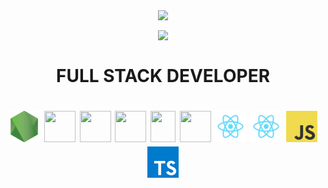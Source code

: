 
 <p align="center">
    <img align="center" src="https://github-readme-stats.vercel.app/api?username=Jhon9191&show_icons=true&show_icons=true" />
 </p>
 <p align="center">
    <img align="center" src="https://github-readme-stats.vercel.app/api/top-langs/?username=Jhon9191&layout=compact)](https://github.com/anuraghazra/github-readme-stats"/>
 </p/>
 
 
 <h1 align="center" font-size="30">FULL STACK DEVELOPER<h1>
 <p align="center" > 
 <img src="https://raw.githubusercontent.com/github/explore/80688e429a7d4ef2fca1e82350fe8e3517d3494d/topics/nodejs/nodejs.png" width="50" height="50"/>
 <img src="https://miro.medium.com/max/400/1*nP2C50GK4_-ly_R_mq3juQ.png" width="50" height="50" />
 <img src="https://i.imgur.com/Dns5wR8.png" width="50" height="50" />
 <img src="https://pngimg.com/uploads/mysql/mysql_PNG9.png" width="50" height="50" />
 <img src="https://cdn.freebiesupply.com/logos/large/2x/firebase-1-logo-png-transparent.png" width="40" height="50" />
 <img src="https://seeklogo.com/images/N/next-js-logo-8FCFF51DD2-seeklogo.com.png" width="50" height="50" />
 <img src="https://raw.githubusercontent.com/github/explore/80688e429a7d4ef2fca1e82350fe8e3517d3494d/topics/react/react.png" width="50" height="50" />
 <img src="https://raw.githubusercontent.com/github/explore/80688e429a7d4ef2fca1e82350fe8e3517d3494d/topics/react/react.png" width="50" height="50" />
 <img src="https://raw.githubusercontent.com/github/explore/80688e429a7d4ef2fca1e82350fe8e3517d3494d/topics/javascript/javascript.png" width="50" height="50" />
 <img src="https://raw.githubusercontent.com/github/explore/80688e429a7d4ef2fca1e82350fe8e3517d3494d/topics/typescript/typescript.png" width="50" height="50" />
 </p> 



